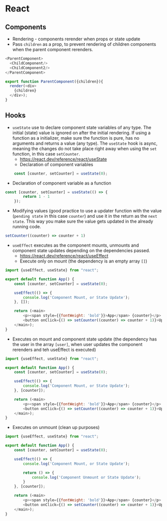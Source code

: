 # React

## Components
+ Rendering -  components rerender when props or state update
+ Pass `children` as a prop, to prevent rendering of children components when the parent component rerenders.
```javascript
<ParentComponent>
  <ChildComponent/>
  <ChildComponent2/>
</ParentComponent>

export function ParentComponent({children}){
  render(<div>
    {children}
  </div>);
}
```

## Hooks
+ `useState` use to declare component state variables of any type. The initial (state) value is ignored on after the initial rendering. If using a function as a initializer, make sure the function is pure, has no arguments and returns a value (any type). The `useState` hook is async, meaning the changes do not take place right away when using the `set` function, in this case `setCounter`. 
  + https://react.dev/reference/react/useState
  + Declaration of component variables
```javascript
    const [counter, setCounter] = useState(0);
```
  + Declaration of component variable as a function
```javascript
const [counter, setCounter] = useState(() => {
        return 1 - 1
    });
```
  + Modifying values (good practice to use a updater function with the value (`pending state` in this case `counter`) and use it in the return as the `next state`.  This way you make sure the value gets updated in the already running code.
```javascript
setCounter((counter) => counter + 1)
```
+ `useEffect` executes as the component mounts, unmounts and component state updates depending on the dependencies passed.
  + https://react.dev/reference/react/useEffect
  + Execute only on mount (the dependency is an empty array `[]`)
```javascript
import {useEffect, useState} from "react";

export default function App() {
    const [counter, setCounter] = useState(0);

    useEffect(() => {
        console.log('Component Mount, or State Update');
    }, []);

    return (<main>
        <p><span style={{fontWeight: 'bold'}}>App</span> {counter}</p>
        <button onClick={() => setCounter((counter) => counter + 1)}>Update</button>
    </main>);
}
```
  + Executes on mount and component state update (the dependency has the user in the array `[user]`, when user updates the component rerenders and teh useEffect is executed)
```javascript
import {useEffect, useState} from "react";

export default function App() {
    const [counter, setCounter] = useState(0);

    useEffect(() => {
        console.log('Component Mount, or State Update');
    }, [counter]);

    return (<main>
        <p><span style={{fontWeight: 'bold'}}>App</span> {counter}</p>
        <button onClick={() => setCounter((counter) => counter + 1)}>Update</button>
    </main>);
}
```
  + Executes on unmount (clean up purposes)
```javascript
import {useEffect, useState} from "react";

export default function App() {
    const [counter, setCounter] = useState(0);

    useEffect(() => {
        console.log('Component Mount, or State Update');

        return () => {
            console.log('Component Unmount or State Update');
        }
    }, [counter]);

    return (<main>
        <p><span style={{fontWeight: 'bold'}}>App</span> {counter}</p>
        <button onClick={() => setCounter((counter) => counter + 1)}>Update</button>
    </main>);
}
```
